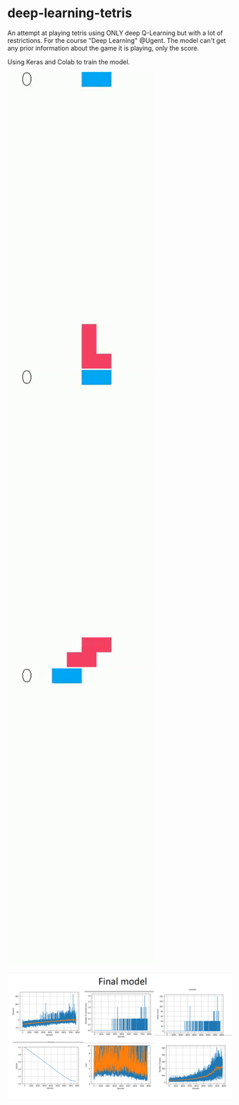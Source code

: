 # deep-learning-tetris

An attempt at playing tetris using ONLY deep Q-Learning but with a lot of restrictions. For the course "Deep Learning" @Ugent.
The model can't get any prior information about the game it is playing, only the score.

Using Keras and Colab to train the model.

<p float="left">
  <img src="/Captured_1.gif" width="330" />
  <img src="/Captured_2.gif" width="330" /> 
  <img src="/Captured_3.gif" width="330" />
</p>

![](Screenshot_1.png)

